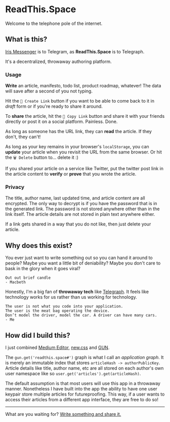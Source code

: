 # ReadThis.Space

Welcome to the telephone pole of the internet.

## What is this?

[Iris Messenger](https://iris.to) is to Telegram, as **ReadThis.Space** is to Telegraph.

It's a decentralized, throwaway authoring platform.

### Usage 

**Write** an article, manifesto, todo list, product roadmap, whatever! The data will save after a second of you not typing.

Hit the `🔗 Create Link` button if you want to be able to come back to it in _draft_ form or if you're ready to share it around.

To **share** the article, hit the `🔗 Copy Link` button and share it with your friends directly or post it on a social platform. Painless. Done.

As long as someone has the URL link, they can **read** the article. If they don't, they can't!

As long as your key remains in your browser's `localStorage`, you can **update** your article when you revisit the URL from the same browser. Or hit the `🗑️ Delete` button to... delete it :)

If you shared your article on a service like Twitter, put the twitter post link in the article content to **verify** or **prove** that you wrote the article. 

### Privacy

The title, author name, last updated time, and article content are all encrypted. The only way to decrypt is if you have the password that is in the generated link. The password is not stored anywhere other than in the link itself. The article details are not stored in plain text anywhere either.

If a link gets shared in a way that you do not like, then just delete your article.

## Why does this exist?

You ever just want to write something out so you can hand it around to people? Maybe you want a little bit of deniability? Maybe you don't care to bask in the glory when it goes viral?

    Out out brief candle
    - Macbeth

Honestly, I'm a big fan of **throwaway tech** like [Telegraph](https://telegra.ph). It feels like technology works for us rather than us working for technology.

    The user is not what you code into your application. 
    The user is the meat bag operating the device. 
    Don’t model the driver, model the car. A driver can have many cars.
    - Me

## How did I build this?

I just combined [Medium Editor](https://github.com/yabwe/medium-editor), [new.css](https://newcss.net/) and [GUN](https://gun.eco/).

The `gun.get('readthis.space#')` graph is what I call an *application graph*. It is merely an immutable index that stores `articleHash -> authorPublicKey`. Article details like title, author name, etc are all stored on each author's own user namespace like so `user.get('articles').get(articleHash)`.

The default assumption is that most users will use this app in a throwaway manner. Nonetheless I have built into the app the ability to have one user keypair store multiple articles for futureproofing. This way, if a user wants to access their articles from a different app interface, they are free to do so!

---

What are you waiting for? [Write something and share it.](https://readthis.space)